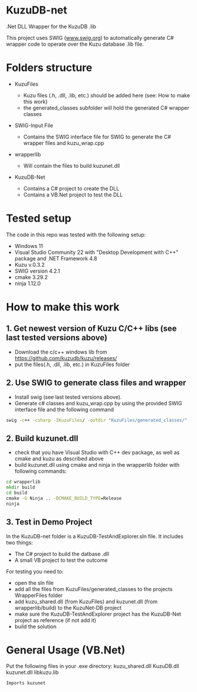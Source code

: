 # KuzuDB-net
.Net DLL Wrapper for the KuzuDB .lib

This project uses SWIG (www.swig.org) to automatically generate C# wrapper code to operate over the Kuzu database .lib file.

# Folders structure

- KuzuFiles
    - Kuzu files (.h, .dll, .lib, etc.) should be added here (see: How to make this work)
    - the generated_classes subfolder will hold the generated C# wrapper classes

- SWIG-Input File
    - Contains the SWIG interface file for SWIG to generate the C# wrapper files and kuzu_wrap.cpp

- wrapperlib
    - Will contain the files to build kuzunet.dll

- KuzuDB-Net
    - Contains a C# project to create the DLL
    - Contains a VB.Net project to test the DLL

# Tested setup

The code in this repo was tested with the following setup:
- Windows 11
- Visual Studio Community 22 with "Desktop Development with C++" package and .NET Framework 4.8
- Kuzu v.0.3.2
- SWIG version 4.2.1
- cmake 3.29.2
- ninja 1.12.0

# How to make this work

## 1. Get newest version of Kuzu C/C++ libs (see last tested versions above)
- Download the c/c++ windows lib from https://github.com/kuzudb/kuzu/releases/
- put the files(.h, .dll, .lib, etc.) in KuzuFiles folder

## 2. Use SWIG to generate class files and wrapper
- Install swig (see last tested versions above).
- Generate c# classes and kuzu_wrap.cpp by using the provided SWIG interface file and the following command

```cmd
swig -c++ -csharp -IKuzuFiles/ -outdir "KuzuFiles/generated_classes/" -o wrapperlib/kuzu_wrap.cpp SWIG-InputFile/kuzu.i
```

## 2. Build kuzunet.dll
- check that you have Visual Studio with C++ dev package, as well as cmake and kuzu as described above
- build kuzunet.dll using cmake and ninja in the wrapperlib folder with following commands:

```cmd
cd wrapperlib
mkdir build
cd build
cmake -G Ninja .. -DCMAKE_BUILD_TYPE=Release
ninja
```

## 3. Test in Demo Project
In the KuzuDB-net folder is a KuzuDB-TestAndExplorer.sln file. It includes two things:
- The C# project to build the datbase .dll
- A small VB project to test the outcome

For testing you need to:
- open the sln file
- add all the files from KuzuFiles/generated_classes to the projects WrapperFiles folder
- add kuzu_shared.dll (from KuzuFiles) and kuzunet.dll (from wrapperlib/build) to the KuzuNet-DB project
- make sure the KuzuDB-TestAndExplorer project has the KuzuDB-Net project as reference (if not add it)
- build the solution

# General Usage (VB.Net)

Put the following files in your .exe directory:
kuzu_shared.dll
KuzuDB.dll
kuzunet.dll
libkuzu.lib

```VB
Imports kuzunet
```